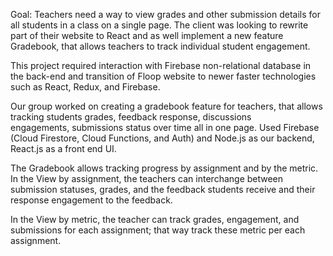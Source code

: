 Goal: Teachers need a way to view grades and other submission details for all students in a class on a single page. The client was looking to rewrite part of their website to React and as well implement a new feature Gradebook, that allows teachers to track individual student engagement. 

This project required interaction with Firebase non-relational database in the back-end and transition of Floop website to newer faster technologies such as React, Redux, and Firebase. 

Our group worked on creating a gradebook feature for teachers, that allows tracking students grades, feedback response, discussions engagements, submissions status over time all in one page. Used Firebase (Cloud Firestore, Cloud Functions, and Auth) and Node.js as our backend, React.js as a front end UI.

The Gradebook allows tracking progress by assignment and by the metric. In the View by assignment, the teachers can interchange between submission statuses, grades, and the feedback students receive and their response engagement to the feedback. 

In the View by metric, the teacher can track grades, engagement, and submissions for each assignment; that way track these metric per each assignment.

